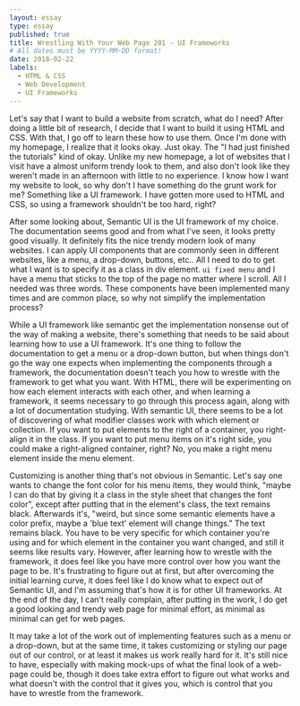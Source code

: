 ```yaml
---
layout: essay
type: essay
published: true
title: Wrestling With Your Web Page 201 - UI Frameworks
# All dates must be YYYY-MM-DD format!
date: 2018-02-22
labels:
  - HTML & CSS
  - Web Development
  - UI Frameworks
---
```


Let's say that I want to build a website from scratch, what do I need? After doing a little bit of research, I decide that I want to build it using HTML and CSS. With that, I go off to learn these how to use them. Once I'm done with my homepage, I realize that it looks okay. Just okay. The "I had just finished the tutorials" kind of okay. Unlike my new homepage, a lot of websites that I visit have a almost uniform trendy look to them, and also don't look like they weren't made in an afternoon with little to no experience. I know how I want my website to look, so why don't I have something do the grunt work for me? Something like a UI framework. I have gotten more used to HTML and CSS, so using a framework shouldn't be too hard, right?

After some looking about, Semantic UI is the UI framework of my choice. The documentation seems good and from what I've seen, it looks pretty good visually. It definitely fits the nice trendy modern look of many websites. I can apply UI components that are commonly seen in different websites, like a menu, a drop-down, buttons, etc.. All I need to do to get what I want is to specify it as a class in div element. `ui fixed menu` and I have a menu that sticks to the top of the page no matter where I scroll. All I needed was three words. These components have been implemented many times and are common place, so why not simplify the implementation process? 

While a UI framework like semantic get the implementation nonsense out of the way of making a website, there's something that needs to be said about learning how to use a UI framework. It's one thing to follow the documentation to get a menu or a drop-down button, but when things don't go the way one expects when implementing the components through a framework, the documentation doesn't teach you how to wrestle with the framework to get what you want. With HTML, there will be experimenting on how each element interacts with each other, and when learning a framework, it seems necessary to go through this process again, along with a lot of documentation studying. With semantic UI, there seems to be a lot of discovering of what modifier classes work with which element or collection. If you want to put elements to the right of a container, you right-align it in the class. If you want to put menu items on it's right side, you could make a right-aligned container, right? No, you make a right menu element inside the menu element. 

Customizing is another thing that's not obvious in Semantic. Let's say one wants to change the font color for his menu items, they would think, "maybe I can do that by giving it a class in the style sheet that changes the font color", except after putting that in the element's class, the text remains black. Afterwards it's, "weird, but since some semantic elements have a color prefix, maybe a 'blue text' element will change things." The text remains black. You have to be very specific for which container you're using and for which element in the container you want changed, and still it seems like results vary. However, after learning how to wrestle with the framework, it does feel like you have more control over how you want the page to be. It's frustrating to figure out at first, but after overcoming the initial learning curve, it does feel like I do know what to expect out of Semantic UI, and I'm assuming that's how it is for other UI frameworks. At the end of the day, I can't really complain, after putting in the work, I do get a good looking and trendy web page for minimal effort, as minimal as minimal can get for web pages. 

It may take a lot of the work out of implementing features such as a menu or a drop-down, but at the same time, it takes customizing or styling our page out of our control, or at least it makes us work really hard for it. It's still nice to have, especially with making mock-ups of what the final look of a web-page could be, though it does take extra effort to figure out what works and what doesn't with the control that it gives you, which is control that you have to wrestle from the framework. 
